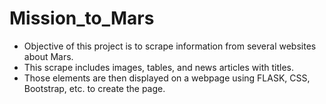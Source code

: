 # Mission_to_Mars

* Objective of this project is to scrape information from several websites about Mars. 
* This scrape includes images, tables, and news articles with titles.
* Those elements are then displayed on a webpage using FLASK, CSS, Bootstrap, etc. to create the page. 
